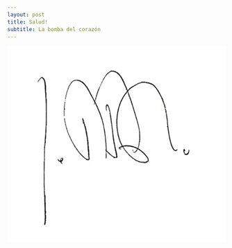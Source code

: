 ```yaml
---
layout: post
title: Salud!
subtitle: La bomba del corazón
---
```


![signature](/img/signature.jpg)
